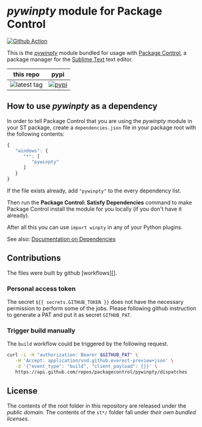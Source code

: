 # *pywinpty* module for Package Control


[![Github Action](https://github.com/packagecontrol/pywinpty/workflows/test/badge.svg)](https://github.com/packagecontrol/pywinpty)


This is the *[pywinpty][]* module
bundled for usage with [Package Control][],
a package manager
for the [Sublime Text][] text editor.


this repo | pypi
---- | ----
![latest tag](https://img.shields.io/github/tag/packagecontrol/pywinpty.svg) | [![pypi](https://img.shields.io/pypi/v/pywinpty.svg)][pypi]


## How to use *pywinpty* as a dependency

In order to tell Package Control
that you are using the *pywinpty* module
in your ST package,
create a `dependencies.json` file
in your package root
with the following contents:

```js
{
   "windows": {
      "*": [
         "pywinpty"
      ]
   }
}
```

If the file exists already,
add `"pywinpty"` to the every dependency list.

Then run the **Package Control: Satisfy Dependencies** command
to make Package Control
install the module for you locally
(if you don't have it already).

After all this
you can use `import winpty`
in any of your Python plugins.

See also:
[Documentation on Dependencies](https://packagecontrol.io/docs/dependencies)


## Contributions


The files were built by github [workflows][].

### Personal access token

The secret `${{ secrets.GITHUB_TOKEN }}` does not have the necessary permission
to perform some of the jobs. Please following github instruction to
generate a PAT and put it as secret `GITHUB_PAT`.

### Trigger build manually

The `build` workflow could be triggered by the following request.
```bash
curl -i -H "authorization: Bearer $GITHUB_PAT" \
   -H 'Accept: application/vnd.github.everest-preview+json' \
   -d '{"event_type": "build", "client_payload": {}}' \
   https://api.github.com/repos/packagecontrol/pywinpty/dispatches
```



## License

The contents of the root folder
in this repository
are released
under the *public domain*.
The contents of the `st*/` folder
fall under *their own bundled licenses*.


[pywinpty]: https://docs.python.org/3/library/pywinpty.html
[Package Control]: http://packagecontrol.io/
[Sublime Text]: http://sublimetext.com/
[pypi]: https://pypi.python.org/pypi/pywinpty
